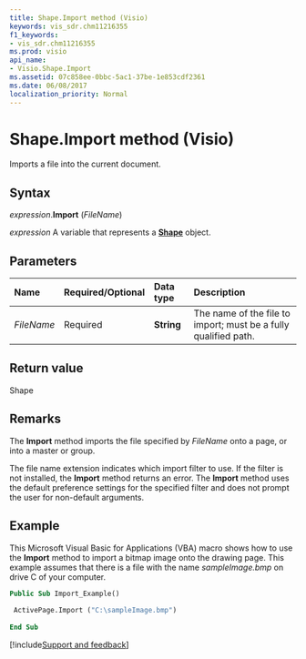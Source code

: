 ```yaml
---
title: Shape.Import method (Visio)
keywords: vis_sdr.chm11216355
f1_keywords:
- vis_sdr.chm11216355
ms.prod: visio
api_name:
- Visio.Shape.Import
ms.assetid: 07c858ee-0bbc-5ac1-37be-1e853cdf2361
ms.date: 06/08/2017
localization_priority: Normal
---
```



# Shape.Import method (Visio)

Imports a file into the current document.


## Syntax

_expression_.**Import** (_FileName_)

_expression_ A variable that represents a **[Shape](Visio.Shape.md)** object.


## Parameters



|Name|Required/Optional|Data type|Description|
|:-----|:-----|:-----|:-----|
| _FileName_|Required| **String**|The name of the file to import; must be a fully qualified path.|

## Return value

Shape


## Remarks

The  **Import** method imports the file specified by _FileName_ onto a page, or into a master or group.

The file name extension indicates which import filter to use. If the filter is not installed, the  **Import** method returns an error. The **Import** method uses the default preference settings for the specified filter and does not prompt the user for non-default arguments.


## Example

This Microsoft Visual Basic for Applications (VBA) macro shows how to use the  **Import** method to import a bitmap image onto the drawing page. This example assumes that there is a file with the name _sampleImage.bmp_ on drive C of your computer.


```vb
Public Sub Import_Example() 
 
 ActivePage.Import ("C:\sampleImage.bmp") 
 
End Sub
```

[!include[Support and feedback](~/includes/feedback-boilerplate.md)]